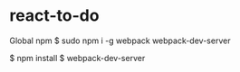 # react-to-do

Global npm
$ sudo npm i -g webpack webpack-dev-server

$ npm install
$ webpack-dev-server